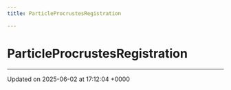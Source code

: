```yaml
---
title: ParticleProcrustesRegistration

---
```


# ParticleProcrustesRegistration





-------------------------------

Updated on 2025-06-02 at 17:12:04 +0000